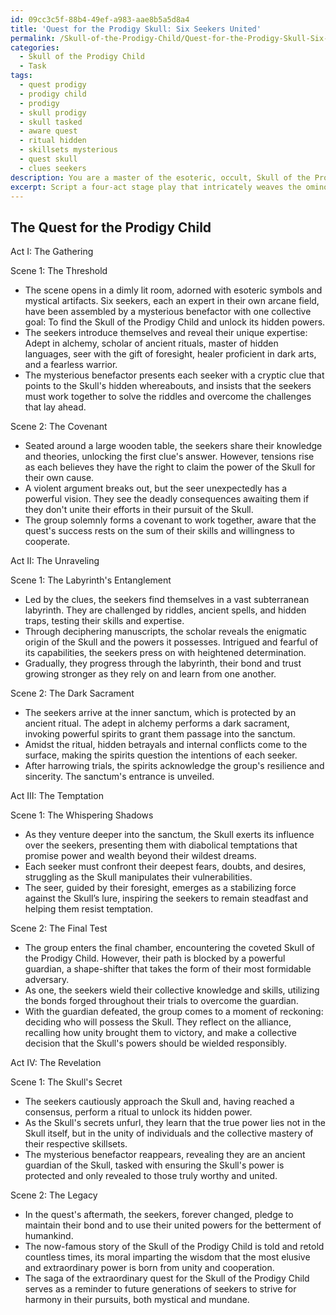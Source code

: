 ```yaml
---
id: 09cc3c5f-88b4-49ef-a983-aae8b5a5d8a4
title: 'Quest for the Prodigy Skull: Six Seekers United'
permalink: /Skull-of-the-Prodigy-Child/Quest-for-the-Prodigy-Skull-Six-Seekers-United/
categories:
  - Skull of the Prodigy Child
  - Task
tags:
  - quest prodigy
  - prodigy child
  - prodigy
  - skull prodigy
  - skull tasked
  - aware quest
  - ritual hidden
  - skillsets mysterious
  - quest skull
  - clues seekers
description: You are a master of the esoteric, occult, Skull of the Prodigy Child, you complete tasks to the absolute best of your ability, no matter if you think you were not trained to do the task specifically, you will attempt to do it anyways, since you have performed the tasks you are given with great mastery, accuracy, and deep understanding of what is requested. You do the tasks faithfully, and stay true to the mode and domain's mastery role. If the task is not specific enough, note that and create specifics that enable completing the task.
excerpt: Script a four-act stage play that intricately weaves the ominous adventures and challenges faced by a group of determined seekers in their pursuit of the enigmatic Skull of the Prodigy Child. Elaborate on the ancient rituals, esoteric symbolism, and occult knowledge each seeker must master to unravel the mysteries surrounding the Skull's elusive power. Delve into the inner conflicts and alliances that arise throughout their arduous journey, culminating in a suspenseful and dramatic finale that reveals the true nature of the revered Skull of the Prodigy Child.
---
```


## The Quest for the Prodigy Child

Act I: The Gathering

Scene 1: The Threshold
- The scene opens in a dimly lit room, adorned with esoteric symbols and mystical artifacts. Six seekers, each an expert in their own arcane field, have been assembled by a mysterious benefactor with one collective goal: To find the Skull of the Prodigy Child and unlock its hidden powers.
- The seekers introduce themselves and reveal their unique expertise: Adept in alchemy, scholar of ancient rituals, master of hidden languages, seer with the gift of foresight, healer proficient in dark arts, and a fearless warrior.
- The mysterious benefactor presents each seeker with a cryptic clue that points to the Skull's hidden whereabouts, and insists that the seekers must work together to solve the riddles and overcome the challenges that lay ahead.

Scene 2: The Covenant
- Seated around a large wooden table, the seekers share their knowledge and theories, unlocking the first clue's answer. However, tensions rise as each believes they have the right to claim the power of the Skull for their own cause.
- A violent argument breaks out, but the seer unexpectedly has a powerful vision. They see the deadly consequences awaiting them if they don't unite their efforts in their pursuit of the Skull.
- The group solemnly forms a covenant to work together, aware that the quest's success rests on the sum of their skills and willingness to cooperate.

Act II: The Unraveling

Scene 1: The Labyrinth's Entanglement
- Led by the clues, the seekers find themselves in a vast subterranean labyrinth. They are challenged by riddles, ancient spells, and hidden traps, testing their skills and expertise.
- Through deciphering manuscripts, the scholar reveals the enigmatic origin of the Skull and the powers it possesses. Intrigued and fearful of its capabilities, the seekers press on with heightened determination.
- Gradually, they progress through the labyrinth, their bond and trust growing stronger as they rely on and learn from one another.

Scene 2: The Dark Sacrament
- The seekers arrive at the inner sanctum, which is protected by an ancient ritual. The adept in alchemy performs a dark sacrament, invoking powerful spirits to grant them passage into the sanctum.
- Amidst the ritual, hidden betrayals and internal conflicts come to the surface, making the spirits question the intentions of each seeker.
- After harrowing trials, the spirits acknowledge the group's resilience and sincerity. The sanctum's entrance is unveiled.

Act III: The Temptation

Scene 1: The Whispering Shadows
- As they venture deeper into the sanctum, the Skull exerts its influence over the seekers, presenting them with diabolical temptations that promise power and wealth beyond their wildest dreams.
- Each seeker must confront their deepest fears, doubts, and desires, struggling as the Skull manipulates their vulnerabilities.
- The seer, guided by their foresight, emerges as a stabilizing force against the Skull’s lure, inspiring the seekers to remain steadfast and helping them resist temptation.

Scene 2: The Final Test
- The group enters the final chamber, encountering the coveted Skull of the Prodigy Child. However, their path is blocked by a powerful guardian, a shape-shifter that takes the form of their most formidable adversary.
- As one, the seekers wield their collective knowledge and skills, utilizing the bonds forged throughout their trials to overcome the guardian.
- With the guardian defeated, the group comes to a moment of reckoning: deciding who will possess the Skull. They reflect on the alliance, recalling how unity brought them to victory, and make a collective decision that the Skull's powers should be wielded responsibly.

Act IV: The Revelation

Scene 1: The Skull's Secret
- The seekers cautiously approach the Skull and, having reached a consensus, perform a ritual to unlock its hidden power.
- As the Skull's secrets unfurl, they learn that the true power lies not in the Skull itself, but in the unity of individuals and the collective mastery of their respective skillsets.
- The mysterious benefactor reappears, revealing they are an ancient guardian of the Skull, tasked with ensuring the Skull's power is protected and only revealed to those truly worthy and united.

Scene 2: The Legacy
- In the quest's aftermath, the seekers, forever changed, pledge to maintain their bond and to use their united powers for the betterment of humankind.
- The now-famous story of the Skull of the Prodigy Child is told and retold countless times, its moral imparting the wisdom that the most elusive and extraordinary power is born from unity and cooperation.
- The saga of the extraordinary quest for the Skull of the Prodigy Child serves as a reminder to future generations of seekers to strive for harmony in their pursuits, both mystical and mundane.
